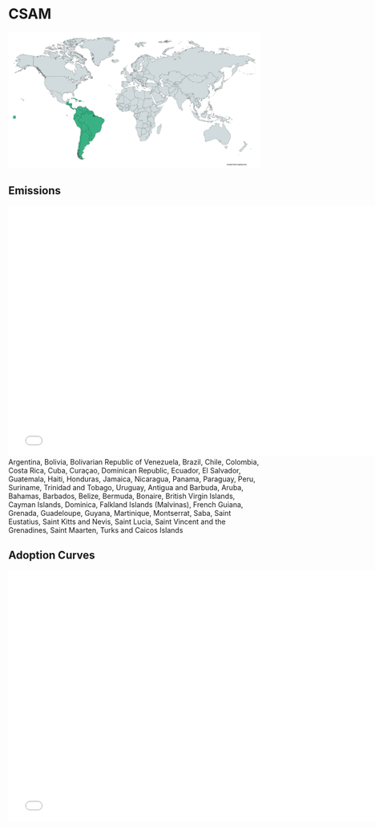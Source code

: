 



# CSAM 
  
![](../region%20maps/CSAM.png)  
  
  

## Emissions
<iframe id='igraph' scrolling='no' style='border:none' seamless='seamless' src= "mwedges-pathway-CSAM-daura.html" height='500' width='150%'></iframe>  
Argentina, Bolivia, Bolivarian Republic of Venezuela, Brazil, Chile, Colombia, Costa Rica, Cuba, Curaçao, Dominican Republic, Ecuador, El Salvador, Guatemala, Haiti, Honduras, Jamaica, Nicaragua, Panama, Paraguay, Peru, Suriname, Trinidad and Tobago, Uruguay, Antigua and Barbuda, Aruba, Bahamas, Barbados, Belize, Bermuda, Bonaire, British Virgin Islands, Cayman Islands, Dominica, Falkland Islands (Malvinas), French Guiana, Grenada, Guadeloupe, Guyana, Martinique, Montserrat, Saba, Saint Eustatius, Saint Kitts and Nevis, Saint Lucia, Saint Vincent and the Grenadines, Saint Maarten, Turks and Caicos Islands  

## Adoption Curves
<iframe id='igraph' scrolling='no' style='border:none' seamless='seamless' src= "scurves-CSAM-pathway-daura.html" height='500' width='150%'></iframe>  
